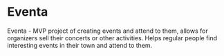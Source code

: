 # Eventa
Eventa - MVP project of creating events and attend to them, allows for organizers sell their concerts or other activities. Helps regular people find interesting events in their town and attend to them.
